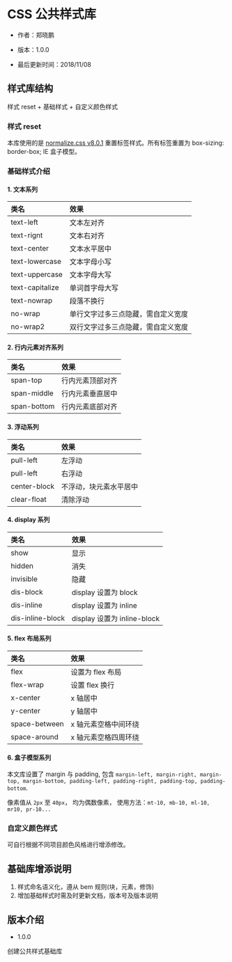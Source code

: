 # CSS 公共样式库

-   作者：郑晓鹏

-   版本：1.0.0

-   最后更新时间：2018/11/08

## 样式库结构

样式 reset + 基础样式 + 自定义颜色样式

### 样式 reset

本库使用的是 [normalize.css v8.0.1](https://github.com/necolas/normalize.css) 重置标签样式。所有标签重置为 box-sizing: border-box; IE 盒子模型。

### 基础样式介绍

#### 1. 文本系列

| 类名            | 效果                               |
| :-------------- | :--------------------------------- |
| text-left       | 文本左对齐                         |
| text-rignt      | 文本右对齐                         |
| text-center     | 文本水平居中                       |
| text-lowercase  | 文本字母小写                       |
| text-uppercase  | 文本字母大写                       |
| text-capitalize | 单词首字母大写                     |
| text-nowrap     | 段落不换行                         |
| no-wrap         | 单行文字过多三点隐藏，需自定义宽度 |
| no-wrap2        | 双行文字过多三点隐藏，需自定义宽度 |

#### 2. 行内元素对齐系列

| 类名        | 效果             |
| :---------- | :--------------- |
| span-top    | 行内元素顶部对齐 |
| span-middle | 行内元素垂直居中 |
| span-bottom | 行内元素底部对齐 |

#### 3. 浮动系列

| 类名         | 效果                   |
| :----------- | :--------------------- |
| pull-left    | 左浮动                 |
| pull-left    | 右浮动                 |
| center-block | 不浮动，块元素水平居中 |
| clear-float  | 清除浮动               |

#### 4. display 系列

| 类名             | 效果                        |
| :--------------- | :-------------------------- |
| show             | 显示                        |
| hidden           | 消失                        |
| invisible        | 隐藏                        |
| dis-block        | display 设置为 block        |
| dis-inline       | display 设置为 inline       |
| dis-inline-block | display 设置为 inline-block |

#### 5. flex 布局系列

| 类名          | 效果                 |
| :------------ | :------------------- |
| flex          | 设置为 flex 布局     |
| flex-wrap     | 设置 flex 换行       |
| x-center      | x 轴居中             |
| y-center      | y 轴居中             |
| space-between | x 轴元素空格中间环绕 |
| space-around  | x 轴元素空格四周环绕 |

#### 6. 盒子模型系列

本文库设置了 margin 与 padding, 包含 `margin-left, margin-right, margin-top, margin-bottom, padding-left, padding-right, padding-top, padding-bottom`.

像素值从 `2px` 至 `40px`， 均为偶数像素， 使用方法：`mt-10, mb-10, ml-10, mr10, pr-10...`

### 自定义颜色样式

可自行根据不同项目颜色风格进行增添修改。

## 基础库增添说明

1. 样式命名语义化，遵从 bem 规则(块，元素，修饰)
2. 增加基础样式时需及时更新文档，版本号及版本说明

## 版本介绍

-   1.0.0

创建公共样式基础库
